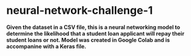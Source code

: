 # neural-network-challenge-1

**Given the dataset in a CSV file, this is a neural networking model to determine the likelihood that a student loan applicant will repay their student loans or not. Model was created in Google Colab and is accompanine with a Keras file.** 
